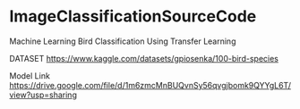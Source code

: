 # ImageClassificationSourceCode   

Machine Learning Bird Classification Using Transfer Learning    

DATASET https://www.kaggle.com/datasets/gpiosenka/100-bird-species   

Model Link https://drive.google.com/file/d/1m6zmcMnBUQvnSy56qvgjbomk9QYYgL6T/view?usp=sharing  
